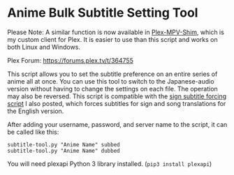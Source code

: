 # Anime Bulk Subtitle Setting Tool

Please Note: A similar function is now available in [Plex-MPV-Shim](https://forums.plex.tv/t/plex-mpv-shim-cast-to-mpv-on-linux-windows/447471), which is my custom client for Plex. It is easier to use than this script and works on both Linux and Windows.

Plex Forum: https://forums.plex.tv/t/364755

This script allows you to set the subtitle preference on an entire series of anime all at once. You can use this tool to switch to the Japanese-audio version without having to change the settings on each file. The operation may also be reversed. This script is compatible with the [sign subtitle forcing script](https://forums.plex.tv/t/anime-signs-songs-subtitle-forcing-script/364220) I also posted, which forces subtitles for sign and song translations for the English version.

After adding your username, password, and server name to the script, it can be called like this:
```
subtitle-tool.py "Anime Name" subbed
subtitle-tool.py "Anime Name" dubbed
```
You will need plexapi Python 3 library installed. (`pip3 install plexapi`)
